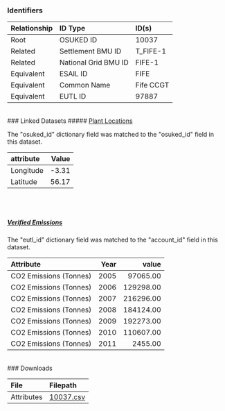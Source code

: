 ### Identifiers

| Relationship   | ID Type              | ID(s)     |
|:---------------|:---------------------|:----------|
| Root           | OSUKED ID            | 10037     |
| Related        | Settlement BMU ID    | T_FIFE-1  |
| Related        | National Grid BMU ID | FIFE-1    |
| Equivalent     | ESAIL ID             | FIFE      |
| Equivalent     | Common Name          | Fife CCGT |
| Equivalent     | EUTL ID              | 97887     |

<br>
### Linked Datasets
##### <a href="https://raw.githubusercontent.com/OSUKED/Dictionary-Datasets/main/datasets/plant-locations/datapackage.json">Plant Locations</a>



The "osuked_id" dictionary field was matched to the "osuked_id" field in this dataset.

| attribute   |   Value |
|:------------|--------:|
| Longitude   |   -3.31 |
| Latitude    |   56.17 |

<br><br>
##### <a href="https://raw.githubusercontent.com/OSUKED/Dictionary-Datasets/main/datasets/verified-emissions/datapackage.json">Verified Emissions</a>



The "eutl_id" dictionary field was matched to the "account_id" field in this dataset.

| Attribute              |   Year |     value |
|:-----------------------|-------:|----------:|
| CO2 Emissions (Tonnes) |   2005 |  97065.00 |
| CO2 Emissions (Tonnes) |   2006 | 129298.00 |
| CO2 Emissions (Tonnes) |   2007 | 216296.00 |
| CO2 Emissions (Tonnes) |   2008 | 184124.00 |
| CO2 Emissions (Tonnes) |   2009 | 192273.00 |
| CO2 Emissions (Tonnes) |   2010 | 110607.00 |
| CO2 Emissions (Tonnes) |   2011 |   2455.00 |


<br>
### Downloads


| File       | Filepath                                                                              |
|:-----------|:--------------------------------------------------------------------------------------|
| Attributes | [10037.csv](https://osuked.github.io/Power-Station-Dictionary/object_attrs/10037.csv) |
